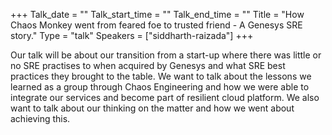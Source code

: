 +++
Talk_date = ""
Talk_start_time = ""
Talk_end_time = ""
Title = "How Chaos Monkey went from feared foe to trusted friend - A Genesys SRE story."
Type = "talk"
Speakers = ["siddharth-raizada"]
+++

Our talk will be about our transition from a start-up where there was little or no SRE practises to when acquired by Genesys and what SRE best practices they brought to the table. We want to talk about the lessons  we learned as a group through Chaos Engineering and how we were able to integrate our services and become part of resilient cloud platform. We also want to talk about our thinking on the matter and how we went about achieving this.
